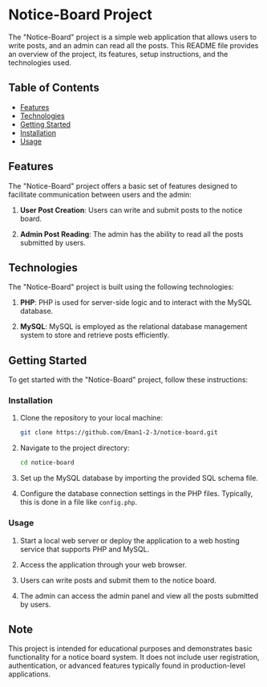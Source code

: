 # Notice-Board Project

The "Notice-Board" project is a simple web application that allows users to write posts, and an admin can read all the posts. This README file provides an overview of the project, its features, setup instructions, and the technologies used.

## Table of Contents


- [Features](#features)
- [Technologies](#technologies)
- [Getting Started](#getting-started)
- [Installation](#installation)
- [Usage](#usage)

## Features

The "Notice-Board" project offers a basic set of features designed to facilitate communication between users and the admin:

1. **User Post Creation**: Users can write and submit posts to the notice board.

2. **Admin Post Reading**: The admin has the ability to read all the posts submitted by users.

## Technologies

The "Notice-Board" project is built using the following technologies:

1. **PHP**: PHP is used for server-side logic and to interact with the MySQL database.

2. **MySQL**: MySQL is employed as the relational database management system to store and retrieve posts efficiently.

## Getting Started

To get started with the "Notice-Board" project, follow these instructions:

### Installation

1. Clone the repository to your local machine:

   ```bash
   git clone https://github.com/Eman1-2-3/notice-board.git
   ```

2. Navigate to the project directory:

   ```bash
   cd notice-board
   ```

3. Set up the MySQL database by importing the provided SQL schema file.

4. Configure the database connection settings in the PHP files. Typically, this is done in a file like `config.php`.

### Usage

1. Start a local web server or deploy the application to a web hosting service that supports PHP and MySQL.

2. Access the application through your web browser.

3. Users can write posts and submit them to the notice board.

4. The admin can access the admin panel and view all the posts submitted by users.

## Note

This project is intended for educational purposes and demonstrates basic functionality for a notice board system. It does not include user registration, authentication, or advanced features typically found in production-level applications.
